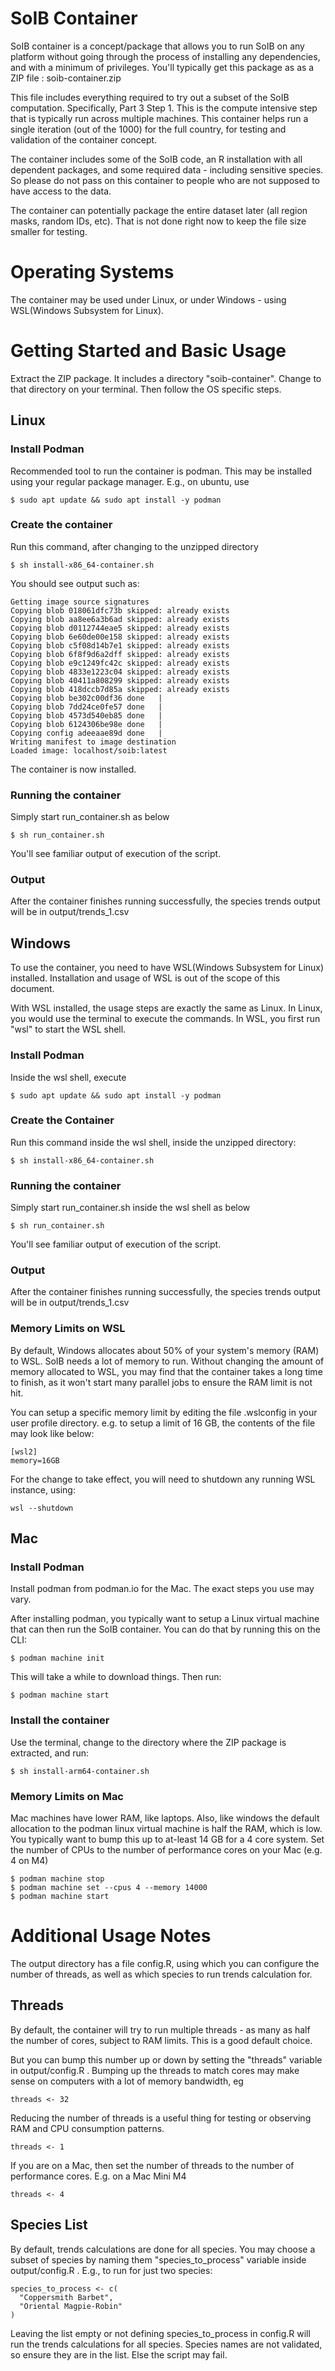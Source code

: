 # SoIB Container

SoIB container is a concept/package that allows you to run SoIB on any platform
without going through the process of installing any dependencies, and with a
minimum of privileges.  You'll typically get this package as as a ZIP
file : soib-container.zip

This file includes everything required to try out a subset of the SoIB computation.
Specifically, Part 3 Step 1. This is the compute intensive step that is typically
run across multiple machines. This container helps run a single iteration
(out of the 1000) for the full country, for testing and validation of the
container concept.

The container includes some of the SoIB code, an R installation with all
dependent packages, and some required data - including sensitive species.
So please do not pass on this container to people who are not supposed
to have access to the data.

The container can potentially package the entire dataset later (all region
masks, random IDs, etc). That is not done right now to keep the file size
smaller for testing.

# Operating Systems

The container may be used under Linux, or under Windows - using WSL(Windows
Subsystem for Linux).

# Getting Started and Basic Usage

Extract the ZIP package.  It includes a directory "soib-container". Change to
that directory on your terminal.  Then follow the OS specific steps.

## Linux

### Install Podman

Recommended tool to run the container is podman.  This may be installed
using your regular package manager.  E.g., on ubuntu, use

    $ sudo apt update && sudo apt install -y podman

### Create the container

Run this command, after changing to the unzipped directory

    $ sh install-x86_64-container.sh

You should see output such as:

    Getting image source signatures
    Copying blob 018061dfc73b skipped: already exists
    Copying blob aa8ee6a3b6ad skipped: already exists
    Copying blob d0112744eae5 skipped: already exists
    Copying blob 6e60de00e158 skipped: already exists
    Copying blob c5f08d14b7e1 skipped: already exists
    Copying blob 6f8f9d6a2dff skipped: already exists
    Copying blob e9c1249fc42c skipped: already exists
    Copying blob 4833e1223c04 skipped: already exists
    Copying blob 40411a808299 skipped: already exists
    Copying blob 418dccb7d85a skipped: already exists
    Copying blob be302c00df36 done   |
    Copying blob 7dd24ce0fe57 done   |
    Copying blob 4573d540eb85 done   |
    Copying blob 6124306be98e done   |
    Copying config adeeaae89d done   |
    Writing manifest to image destination
    Loaded image: localhost/soib:latest

The container is now installed.

### Running the container

Simply start run_container.sh as below

    $ sh run_container.sh

You'll see familiar output of execution of the script.

### Output

After the container finishes running successfully, the species trends output will be
in output/trends_1.csv

## Windows

To use the container, you need to have WSL(Windows Subsystem for Linux) installed.
Installation and usage of WSL is out of the scope of this document.

With WSL installed, the usage steps are exactly the same as Linux.  In Linux,
you would use the terminal to execute the commands. In WSL, you first run "wsl"
to start the WSL shell.

### Install Podman

Inside the wsl shell, execute

    $ sudo apt update && sudo apt install -y podman

### Create the Container

Run this command inside the wsl shell, inside the unzipped directory:

    $ sh install-x86_64-container.sh

### Running the container

Simply start run_container.sh inside the wsl shell as below

    $ sh run_container.sh

You'll see familiar output of execution of the script.

### Output

After the container finishes running successfully, the species trends output will be
in output/trends_1.csv

### Memory Limits on WSL

By default, Windows allocates about 50% of your system's memory (RAM) to WSL.
SoIB needs a lot of memory to run. Without changing the amount of memory
allocated to WSL, you may find that the container takes a long time to finish,
as it won't start many parallel jobs to ensure the RAM limit is not hit.

You can setup a specific memory limit by editing the file .wslconfig in your
user profile directory. e.g. to setup a limit of 16 GB, the contents of the
file may look like below:

    [wsl2]
    memory=16GB

For the change to take effect, you will need to shutdown any running WSL instance,
using:

    wsl --shutdown

## Mac

### Install Podman

Install podman from podman.io for the Mac.  The exact steps you use may vary.

After installing podman, you typically want to setup a Linux virtual machine
that can then run the SoIB container.  You can do that by running this on
the CLI:

    $ podman machine init

This will take a while to download things.  Then run:

    $ podman machine start

### Install the container

Use the terminal, change to the directory where the ZIP package is extracted,
and run:

    $ sh install-arm64-container.sh

### Memory Limits on Mac

Mac machines have lower RAM, like laptops.  Also, like windows the default
allocation to the podman linux virtual machine is half the RAM, which is
low.  You typically want to bump this up to at-least 14 GB for a 4 core
system. Set the number of CPUs to the number of performance cores on your
Mac (e.g. 4 on M4)

    $ podman machine stop
    $ podman machine set --cpus 4 --memory 14000
    $ podman machine start

# Additional Usage Notes

The output directory has a file config.R, using which you can configure the
number of threads, as well as which species to run trends calculation for.

## Threads

By default, the container will try to run multiple threads - as many as half
the number of cores, subject to RAM limits.  This is a good default choice.

But you can bump this number up or down by setting the "threads" variable
in output/config.R . Bumping up the threads to match cores may make sense
on computers with a lot of memory bandwidth, eg

    threads <- 32

Reducing the number of threads is a useful thing for testing or observing
RAM and CPU consumption patterns.

    threads <- 1

If you are on a Mac, then set the number of threads to the number of
performance cores. E.g. on a Mac Mini M4

    threads <- 4

## Species List

By default, trends calculations are done for all species.  You may choose
a subset of species by naming them "species_to_process" variable inside
output/config.R . E.g., to run for just two species:

    species_to_process <- c(
      "Coppersmith Barbet",
      "Oriental Magpie-Robin"
    )
 
Leaving the list empty or not defining species_to_process in config.R will
run the trends calculations for all species.  Species names are not validated,
so ensure they are in the list. Else the script may fail.
